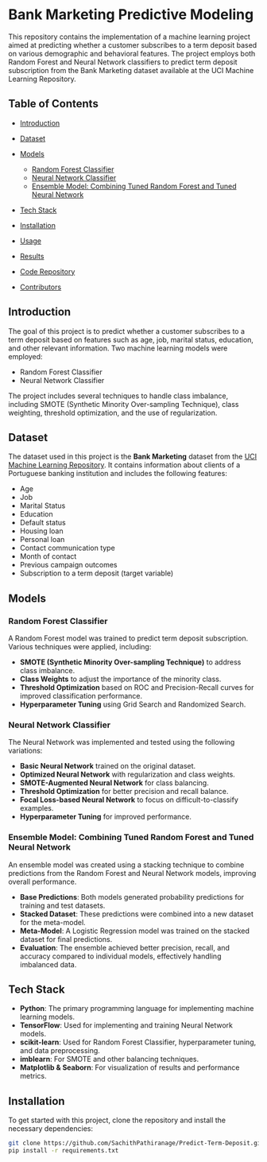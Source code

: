 # Bank Marketing Predictive Modeling

This repository contains the implementation of a machine learning project aimed at predicting whether a customer subscribes to a term deposit based on various demographic and behavioral features. The project employs both Random Forest and Neural Network classifiers to predict term deposit subscription from the Bank Marketing dataset available at the UCI Machine Learning Repository.

## Table of Contents
- [Introduction](#introduction)
- [Dataset](#dataset)
- [Models](#models)
  - [Random Forest Classifier](#random-forest-classifier)
  - [Neural Network Classifier](#neural-network-classifier)
  - [Ensemble Model: Combining Tuned Random Forest and Tuned Neural Network](#ensemble-model-combining-random-forest-and-neural-network)

- [Tech Stack](#tech-stack)
- [Installation](#installation)
- [Usage](#usage)
- [Results](#results)
- [Code Repository](#code-repository)
- [Contributors](#contributors)

## Introduction
The goal of this project is to predict whether a customer subscribes to a term deposit based on features such as age, job, marital status, education, and other relevant information. Two machine learning models were employed:
- Random Forest Classifier
- Neural Network Classifier

The project includes several techniques to handle class imbalance, including SMOTE (Synthetic Minority Over-sampling Technique), class weighting, threshold optimization, and the use of regularization.

## Dataset
The dataset used in this project is the **Bank Marketing** dataset from the [UCI Machine Learning Repository](https://archive.ics.uci.edu/ml/datasets/bank+marketing). It contains information about clients of a Portuguese banking institution and includes the following features:
- Age
- Job
- Marital Status
- Education
- Default status
- Housing loan
- Personal loan
- Contact communication type
- Month of contact
- Previous campaign outcomes
- Subscription to a term deposit (target variable)

## Models

### Random Forest Classifier
A Random Forest model was trained to predict term deposit subscription. Various techniques were applied, including:
- **SMOTE (Synthetic Minority Over-sampling Technique)** to address class imbalance.
- **Class Weights** to adjust the importance of the minority class.
- **Threshold Optimization** based on ROC and Precision-Recall curves for improved classification performance.
- **Hyperparameter Tuning** using Grid Search and Randomized Search.

### Neural Network Classifier
The Neural Network was implemented and tested using the following variations:
- **Basic Neural Network** trained on the original dataset.
- **Optimized Neural Network** with regularization and class weights.
- **SMOTE-Augmented Neural Network** for class balancing.
- **Threshold Optimization** for better precision and recall balance.
- **Focal Loss-based Neural Network** to focus on difficult-to-classify examples.
- **Hyperparameter Tuning** for improved performance.


### Ensemble Model: Combining Tuned Random Forest and Tuned Neural Network

An ensemble model was created using a stacking technique to combine predictions from the Random Forest and Neural Network models, improving overall performance.


- **Base Predictions**: Both models generated probability predictions for training and test datasets.
- **Stacked Dataset**: These predictions were combined into a new dataset for the meta-model.
- **Meta-Model**: A Logistic Regression model was trained on the stacked dataset for final predictions.
- **Evaluation**: The ensemble achieved better precision, recall, and accuracy compared to individual models, effectively handling imbalanced data.

## Tech Stack
- **Python**: The primary programming language for implementing machine learning models.
- **TensorFlow**: Used for implementing and training Neural Network models.
- **scikit-learn**: Used for Random Forest Classifier, hyperparameter tuning, and data preprocessing.
- **imblearn**: For SMOTE and other balancing techniques.
- **Matplotlib & Seaborn**: For visualization of results and performance metrics.

## Installation
To get started with this project, clone the repository and install the necessary dependencies:

```bash
git clone https://github.com/SachithPathiranage/Predict-Term-Deposit.git
pip install -r requirements.txt
